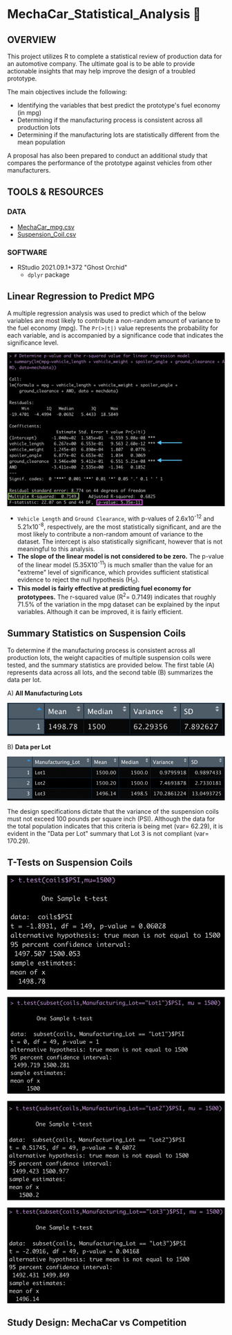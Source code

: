 # MechaCar_Statistical_Analysis 🚙

## OVERVIEW

This project utilizes R to complete a statistical review of production data for an automotive company. The ultimate goal is to be able to provide actionable insights that may help improve the design of a troubled prototype.

The main objectives include the following:

* Identifying the variables that best predict the prototype's fuel economy (in mpg)
* Determining if the manufacturing process is consistent across all production lots
* Determining if the manufacturing lots are statistically different from the mean population

A proposal has also been prepared to conduct an additional study that compares the performance of the prototype against vehicles from other manufacturers.

## TOOLS & RESOURCES

### DATA

* [MechaCar_mpg.csv](https://github.com/farwaali08/MechaCar_Statistical_Analysis/blob/34a41ae1b5ef94a135f329e15d31d7fd9025bc89/Resources/MechaCar_mpg.csv)
* [Suspension_Coil.csv](https://github.com/farwaali08/MechaCar_Statistical_Analysis/blob/34a41ae1b5ef94a135f329e15d31d7fd9025bc89/Resources/Suspension_Coil.csv)

### SOFTWARE
* RStudio 2021.09.1+372 "Ghost Orchid" 
  * `dplyr` package 

## Linear Regression to Predict MPG

A multiple regression analysis was used to predict which of the below variables are most likely to contribute a non-random amount of variance to the fuel economy (mpg). The `Pr(>|t|)` value represents the probability for each variable, and is accompanied by a significance code that indicates the significance level.

![alt_text](https://github.com/farwaali08/MechaCar_Statistical_Analysis/blob/35c372561abdb97beebf05f975d1e74c1df4215e/Resources/Images/Linear%20Regression.png)

* `Vehicle Length` and `Ground Clearance`, with p-values of 2.6x10<sup>-12</sup> and 5.21x10<sup>-8</sup>, respectively, are the most statistically significant, and are the most likely to contribute a non-random amount of variance to the dataset. The intercept is also statistically significant, however that is not meaningful to this analysis.
* **The slope of the linear model is not considered to be zero.** The p-value of the linear model (5.35X10<sup>-11</sup>) is much smaller than the value for an "extreme" level of significance, which provides sufficient statistical evidence to reject the null hypothesis (H<sub>0</sub>).
* **This model is fairly effective at predicting fuel economy for prototypees.** The r-squared value (R<sup>2</sup>= 0.7149) indicates that roughly 71.5% of the variation in the mpg dataset can be explained by the input variables. Although it can be improved, it is fairly efficient.

## Summary Statistics on Suspension Coils

To determine if the manufacturing process is consistent across all production lots, the weight capacities of multiple suspension coils were tested, and the summary statistics are provided below. The first table (A) represents data across all lots, and the second table (B) summarizes the data per lot.

A) **All Manufacturing Lots**

![alt_text](https://github.com/farwaali08/MechaCar_Statistical_Analysis/blob/35c372561abdb97beebf05f975d1e74c1df4215e/Resources/Images/SC1.png)

B) **Data per Lot** 

![alt_text](https://github.com/farwaali08/MechaCar_Statistical_Analysis/blob/35c372561abdb97beebf05f975d1e74c1df4215e/Resources/Images/SC2.png)

The design specifications dictate that the variance of the suspension coils must not exceed 100 pounds per square inch (PSI). Although the data for the total population indicates that this criteria is being met (var= 62.29), it is evident in the "Data per Lot" summary that Lot 3 is not compliant (var= 170.29).

## T-Tests on Suspension Coils

![alt_text](https://github.com/farwaali08/MechaCar_Statistical_Analysis/blob/35c372561abdb97beebf05f975d1e74c1df4215e/Resources/Images/ttest1.png)

![alt_text](https://github.com/farwaali08/MechaCar_Statistical_Analysis/blob/35c372561abdb97beebf05f975d1e74c1df4215e/Resources/Images/ttest2.png)

![alt_text](https://github.com/farwaali08/MechaCar_Statistical_Analysis/blob/35c372561abdb97beebf05f975d1e74c1df4215e/Resources/Images/ttest3.png)

![alt_text](https://github.com/farwaali08/MechaCar_Statistical_Analysis/blob/35c372561abdb97beebf05f975d1e74c1df4215e/Resources/Images/ttest4.png)

## Study Design: MechaCar vs Competition
